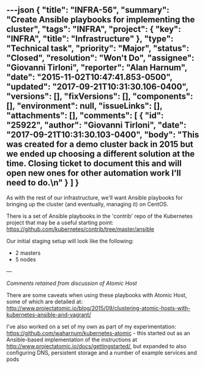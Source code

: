 ---json
{
  "title": "INFRA-56",
  "summary": "Create Ansible playbooks for implementing the cluster",
  "tags": "INFRA",
  "project": {
    "key": "INFRA",
    "title": "Infrastructure"
  },
  "type": "Technical task",
  "priority": "Major",
  "status": "Closed",
  "resolution": "Won't Do",
  "assignee": "Giovanni Tirloni",
  "reporter": "Alan Harnum",
  "date": "2015-11-02T10:47:41.853-0500",
  "updated": "2017-09-21T10:31:30.106-0400",
  "versions": [],
  "fixVersions": [],
  "components": [],
  "environment": null,
  "issueLinks": [],
  "attachments": [],
  "comments": [
    {
      "id": "25922",
      "author": "Giovanni Tirloni",
      "date": "2017-09-21T10:31:30.103-0400",
      "body": "This was created for a demo cluster back in 2015 but we ended up choosing a different solution at the time. Closing ticket to document this and will open new ones for other automation work I'll need to do.\n"
    }
  ]
}
---
As with the rest of our infrastructure, we'll want Ansible playbooks for bringing up the cluster (and eventually, managing it) on CentOS.

There is a set of Ansible playbooks in the 'contrib' repo of the Kubernetes project that may be a useful starting point:\
<https://github.com/kubernetes/contrib/tree/master/ansible>

Our initial staging setup will look like the following:

* 2 masters
* 5 nodes

—

*Comments retained from discussion of Atomic Host*

There are some caveats when using these playbooks with Atomic Host, some of which are detailed at: <http://www.projectatomic.io/blog/2015/09/clustering-atomic-hosts-with-kubernetes-ansible-and-vagrant/>

I've also worked on a set of my own as part of my experimentation: <https://github.com/waharnum/kubernetes-atomic> - this started out as an Ansible-based implementation of the instructions at <http://www.projectatomic.io/docs/gettingstarted/>, but expanded to also configuring DNS, persistent storage and a number of example services and pods

        